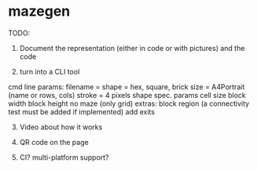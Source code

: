 # mazegen

TODO:
1. Document the representation (either in code or with pictures) and the code

2. turn into a CLI tool

cmd line params:
    filename = <empty>
    shape = hex, square, brick
    size = A4Portrait (name or rows, cols)
    stroke = 4 pixels
    shape spec. params
        cell size
        block width
        block height
    no maze (only grid)
extras:
    block region (a connectivity test must be added if implemented)
    add exits

3. Video about how it works

4. QR code on the page

5. CI? multi-platform support?
